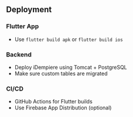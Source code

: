 ## Deployment

### Flutter App
- Use `flutter build apk` or `flutter build ios`

### Backend
- Deploy iDempiere using Tomcat + PostgreSQL
- Make sure custom tables are migrated

### CI/CD
- GitHub Actions for Flutter builds
- Use Firebase App Distribution (optional)